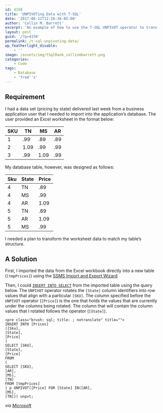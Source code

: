 ```yaml
---
id: 4150
title: 'UNPIVOTing Data with T-SQL'
date: '2017-06-12T12:26:36-05:00'
author: 'Collin M. Barrett'
excerpt: 'An example of how to use the T-SQL UNPIVOT operator to transform columns to rows.'
layout: post
guid: '/?p=4150'
permalink: /t-sql-unpivoting-data/
wp_featherlight_disable:
    - ''
image: /assets/img/tSqlRank_collinmbarrett.png
categories:
    - Code
tags:
    - Database
    - 'fred''s'
---
```


## Requirement

I had a data set (pricing by state) delivered last week from a business application user that I needed to import into the application’s database. The user provided an Excel worksheet in the format below:

| SKU | TN | MS | AR |
|---|---|---|---|
| 1 | .99 | .89 | .89 |
| 2 | 1.09 | .99 | .99 |
| 3 | .99 | 1.09 | .99 |

My database table, however, was designed as follows:

| Sku | State | Price |
|---|---|---|
| 4 | TN | .89 |
| 4 | MS | .99 |
| 4 | AR | 1.09 |
| 5 | TN | .89 |
| 5 | AR | 1.09 |
| 5 | MS | .99 |

I needed a plan to transform the worksheet data to match my table’s structure.

## A Solution

First, I imported the data from the Excel workbook directly into a new table (`[tmpPrices]`) using the [SSMS Import and Export Wizard](https://docs.microsoft.com/en-us/sql/integration-services/import-export-data/import-and-export-data-with-the-sql-server-import-and-export-wizard).

Then, I could [`INSERT INTO SELECT`](https://www.w3schools.com/sql/sql_insert_into_select.asp) from the imported table using the query below. The `UNPIVOT` operator rotates the `[State]` column identifiers into row values that align with a particular `[SKU]`. The column specified before the `UNPIVOT` operator (`[Price]`) is the one that holds the values that are currently under the columns being rotated. The column that will contain the column values that I rotated follows the operator (`[State]`).

```
<pre class="brush: sql; title: ; notranslate" title="">
INSERT INTO [Prices]
([Sku],
[State],
[Price]
)
SELECT [SKU],
[State],
[Price]
FROM
(
SELECT [SKU],
[AR],
[MS],
[TN]
FROM [tmpPrices]
) p UNPIVOT([Price] FOR [State] IN([AR],
[MS],
[TN])) unpvt;
```

*via [Microsoft](https://docs.microsoft.com/en-us/previous-versions/sql/sql-server-2008-r2/ms177410(v=sql.105))*
